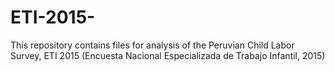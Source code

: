 # ETI-2015-
This repository contains files for analysis of the Peruvian Child Labor Survey, ETI 2015 (Encuesta Nacional Especializada de Trabajo Infantil, 2015)

